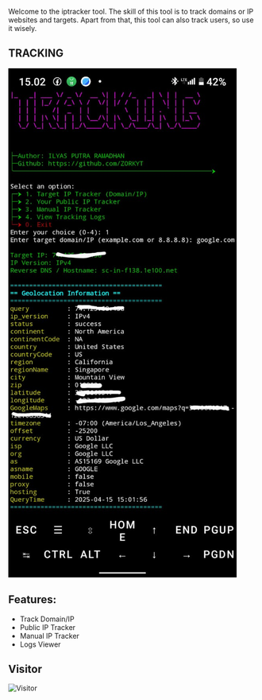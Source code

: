 
Welcome to the iptracker tool. The skill of this tool is to track domains or IP websites and targets. Apart from that, this tool can also track users, so use it wisely.

## TRACKING
![TRACKING](IMG-20250415-WA0011.jpg)

## Features:
- Track Domain/IP
- Public IP Tracker
- Manual IP Tracker
- Logs Viewer

## Visitor 
![Visitor](https://profile-counter.glitch.me/iptracker/count.svg?color=red&width=7)


